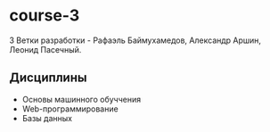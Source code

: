 # course-3
3 Ветки разработки - Рафаэль Баймухамедов, Александр Аршин, Леонид Пасечный.

## Дисциплины
- Основы машинного обуччения
- Web-программирование
- Базы данных

